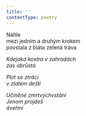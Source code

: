 ```yaml
---
title: ''
contentType: poetry
---
```


<section>

Náhle  
mezi jedním a druhým krokem  
povstala z bláta zelená tráva

_Kdejaká kostra v zahradách  
zas obrůstá_

</section>

<section>

_Plot se ztrácí  
v zlatém dešti_

</section>

<section>

_Učiněné zmrtvýchvstání  
Jenom projdeš  
dveřmi_

</section>
